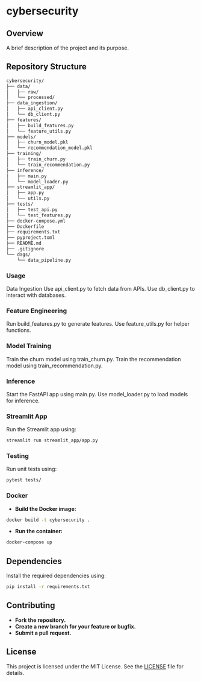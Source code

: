 # cybersecurity

## Overview
A brief description of the project and its purpose.

## Repository Structure
```bash
cybersecurity/
├── data/                     
│   ├── raw/                
│   └── processed/           
├── data_ingestion/           
│   ├── api_client.py        
│   └── db_client.py         
├── features/                 
│   ├── build_features.py    
│   └── feature_utils.py     
├── models/                   
│   ├── churn_model.pkl     
│   └── recommendation_model.pkl 
├── training/             
│   ├── train_churn.py      
│   └── train_recommendation.py 
├── inference/                
│   ├── main.py              
│   └── model_loader.py      
├── streamlit_app/          
│   ├── app.py               
│   └── utils.py             
├── tests/                  
│   ├── test_api.py          
│   └── test_features.py     
├── docker-compose.yml        
├── Dockerfile                  
├── requirements.txt            
├── pyproject.toml           
├── README.md               
├── .gitignore                
└── dags/                  
    └── data_pipeline.py     
``` 

### Usage
Data Ingestion
Use api_client.py to fetch data from APIs. Use db_client.py to interact with databases.

### Feature Engineering
Run build_features.py to generate features. Use feature_utils.py for helper functions.

### Model Training
Train the churn model using train_churn.py. Train the recommendation model using train_recommendation.py.

### Inference
Start the FastAPI app using main.py. Use model_loader.py to load models for inference.

### Streamlit App
Run the Streamlit app using:
```bash  
streamlit run streamlit_app/app.py
```

### Testing
Run unit tests using:
```bash
pytest tests/
```

### Docker
- **Build the Docker image:**
```bash
docker build -t cybersecurity .
```
- **Run the container:**
```bash
docker-compose up
```

## Dependencies
Install the required dependencies using:
```bash
pip install -r requirements.txt
```

## Contributing
- **Fork the repository.** 
- **Create a new branch for your feature or bugfix.** 
- **Submit a pull request.**

## License
This project is licensed under the MIT License. See the [LICENSE](./LICENSE) file for details.
